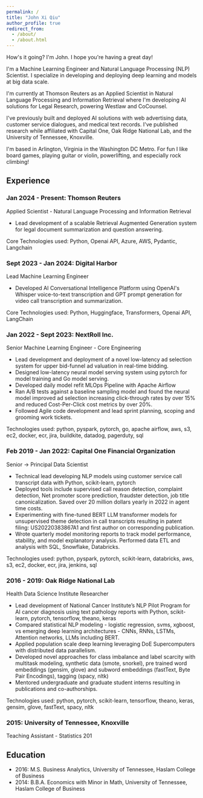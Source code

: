 ```yaml
---
permalink: /
title: "John Xi Qiu"
author_profile: true
redirect_from: 
  - /about/
  - /about.html
---
```


How's it going? I'm John. I hope you're having a great day!

I'm a Machine Learning Engineer and Natural Language Processing (NLP) Scientist. I specialize in developing and deploying deep learning and models at big data scale.

I'm currently at Thomson Reuters as an Applied Scientist in Natural Language Processing and Information Retrieval where I'm developing AI solutions for Legal Research, powering Westlaw and CoCounsel.

I've previously built and deployed AI solutions with web advertising data, customer service dialogues, and medical text records. I've published research while affiliated with Capital One, Oak Ridge National Lab, and the University of Tennessee, Knoxville.

I'm based in Arlington, Virginia in the Washington DC Metro. For fun I like board games, playing guitar or violin, powerlifting, and especially rock climbing!

## Experience
### Jan 2024 - Present: Thomson Reuters
Applied Scientist - Natural Language Processing and Information Retrieval
* Lead development of a scalable Retrieval Augmented Generation system for legal document summarization and question answering.

Core Technologies used: Python, Openai API, Azure, AWS, Pydantic, Langchain

### Sept 2023 - Jan 2024: Digital Harbor
Lead Machine Learning Engineer
* Developed AI Conversational Intelligence Platform using OpenAI's Whisper voice-to-text transcription and GPT prompt generation for video call transcription and summarization.

Core Technologies used: Python, Huggingface, Transformers, Openai API, LangChain

### Jan 2022 - Sept 2023: NextRoll Inc.
Senior Machine Learning Engineer - Core Engineering
* Lead development and deployment of a novel low-latency ad selection system for upper bid-funnel ad valuation in real-time bidding.
* Designed low-latency neural model serving system using pytorch for model training and Go model serving.
* Developed daily model refit MLOps Pipeline with Apache Airflow
* Ran A/B tests against a baseline sampling model and found the neural model improved ad selection increasing click-through rates by over 15% and reduced Cost-Per-Click cost metrics by over 20%.
* Followed Agile code development and lead sprint planning, scoping and grooming work tickets.

Technologies used: python, pyspark, pytorch, go, apache airflow, aws, s3, ec2, docker, ecr, jira, buildkite, datadog, pagerduty, sql

### Feb 2019 - Jan 2022: Capital One Financial Organization
Senior -> Principal Data Scientist
* Technical lead developing NLP models using customer service call transcript data with Python, scikit-learn, pytorch 
* Deployed tools include supervised call reason detection, complaint detection, Net promoter score prediction, fraudster detection, job title canonicalization. Saved over 20 million dollars yearly in 2022 in agent time costs.
* Experimenting with fine-tuned BERT LLM transformer models for unsupervised theme detection in call transcripts resulting in patent filing: US20220383867A1 and first author on corresponding publication.
* Wrote quarterly model monitoring reports to track model performance, stability, and model explanatory analysis. Performed data ETL and analysis with SQL, Snowflake, Databricks.

Technologies used: python, pyspark, pytorch, scikit-learn, databricks, aws, s3, ec2, docker, ecr, jira, jenkins, sql

### 2016 - 2019: Oak Ridge National Lab
Health Data Science Institute Researcher
* Lead development of National Cancer Institute’s NLP Pilot Program for AI cancer diagnosis using text pathology reports with Python, scikit-learn, pytorch, tensorflow, theano, keras
* Compared statistical NLP modeling - logistic regression, svms, xgboost, vs emerging deep learning architectures - CNNs, RNNs, LSTMs, Attention networks, LLMs including BERT.
* Applied population scale deep learning leveraging DoE Supercomputers with distributed data parallelism.
* Developed novel approaches for class imbalance and label scarcity with multitask modeling, synthetic data (smote, snorkel), pre trained word embeddings (gensim, glove) and subword embeddings (fastText, Byte Pair Encodings), tagging (spacy, nltk)
* Mentored undergraduate and graduate student interns resulting in publications and co-authorships.

Technologies used: python, pytorch, scikit-learn, tensorflow, theano, keras, gensim, glove, fastText, spacy, nltk

### 2015: University of Tennessee, Knoxville
Teaching Assistant - Statistics 201

## Education
* 2016: M.S. Business Analytics, University of Tennessee, Haslam College of Business
* 2014: B.B.A. Economics with Minor in Math, University of Tennessee, Haslam College of Business
